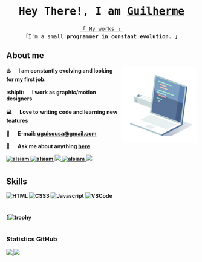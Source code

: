 <!--
<h2 align="center">
  Welcome to Al Siam World!
  <img src="https://media.giphy.com/media/hvRJCLFzcasrR4ia7z/giphy.gif" width="28">
</h2>
-->

<!--
<p align="center">
  <a href="https://github.com/alsiam"><img src="https://readme-typing-svg.herokuapp.com/?lines=Self%20Taught%20Programmer;Front%20End%20Developer;1.5%2B%20years%20of%20coding%20experience;Always%20learning%20new%20things&center=true&width=380&height=45"></a>
</p>

 -->
<!-- Intro  -->
<h1 align="center">
        <samp> Hey There!, I am
                <b><a target="_blank" href="#">Guilherme</a> </b>
        </samp>
</h1>
<p align="center"> 
  <samp>
    <a href="">「 My works 」</a>
    <br>
    「I'm a small <b>programmer<b> in constant evolution. 」
  </samp>
      <br>
</p>
      
## About me
 
 <img align="right" width="200" height="200" src="10_coding_dribbble.gif" alt="10_coding_dribbble.gif" />

  
 ♨️ &emsp; I am constantly evolving and looking for my first job. <br/><br/>
 :shipit:  &emsp; I work as graphic/motion designers <br/><br/>
 💻 &emsp; Love to writing code and learning new features<br/><br/>
 📧 &emsp; E-mail: uguisousa@gmail.com<br/><br/>
 💬 &emsp; Ask me about anything [here](https://github.com/uguisousa/uguisousa/issues)

</p>
<p>

<p align="left">
 <a href="https://sousa.netlify.app" target="blank">
  <img src="https://img.shields.io/badge/Website-DC143C?style=for-the-badge&logo=medium&logoColor=white" alt="alsiam" />
 </a>
 <a href="https://linkedin.com/in/uguisousa" target="_blank">
  <img src="https://img.shields.io/badge/LinkedIn-0077B5?style=for-the-badge&logo=linkedin&logoColor=white" alt="alsiam"/>
 </a>
 <!-- <a href="https://dev.to/alsiam" target="_blank">
  <img src="https://img.shields.io/badge/dev.to-0A0A0A?style=for-the-badge&logo=dev.to&logoColor=white" alt="alsiam" />
 </a> -->
 <a href="https://twitter.com/uguisousa" target="_blank">
  <img src="https://img.shields.io/badge/Twitter-1DA1F2?style=for-the-badge&logo=twitter&logoColor=white" />
 </a>
 <a href="https://instagram.com/uguisousa" target="_blank">
  <img src="https://img.shields.io/badge/Instagram-fe4164?style=for-the-badge&logo=instagram&logoColor=white" alt="alsiam" />
 </a> 
   <a href="https://discord.gg/invite/pgui" target="_blank"><img src="https://img.shields.io/badge/Discord-7289DA?style=for-the-badge&logo=discord&logoColor=white" target="_blank"></a> 
  

</p>


  # <h2>Skills</h2>
![HTML](https://img.shields.io/badge/HTML5-E34F26?style=for-the-badge&logo=html5&logoColor=white)
![CSS3](https://img.shields.io/badge/CSS3-1572B6?style=for-the-badge&logo=css3&logoColor=white)
![Javascript](https://img.shields.io/badge/Javascript-F0DB4F?style=for-the-badge&labelColor=black&logo=javascript&logoColor=F0DB4F)
![VSCode](https://img.shields.io/badge/Visual_Studio-0078d7?style=for-the-badge&logo=visual%20studio&logoColor=white) 

#

<div class="trofeu">
  
[![trophy](https://github-profile-trophy.vercel.app/?username=uguisousa&theme=algolia)

</div>



#

<h3> Statistics <b>GitHub</b> </h3> 

<p aling="center">
<a href="https://github.com/uguisousa">
<img loading="lazy" height="180em" src="https://github-readme-stats.vercel.app/api/top-langs/?username=uguisousa&layout=compact&langs_count=7&theme=dracula"/>
<img loading="lazy" height="180em" src="https://github-readme-stats.vercel.app/api?username=uguisousa&show_icons=true&theme=dracula&include_all_commits=true&count_private=true"/>
</p>
